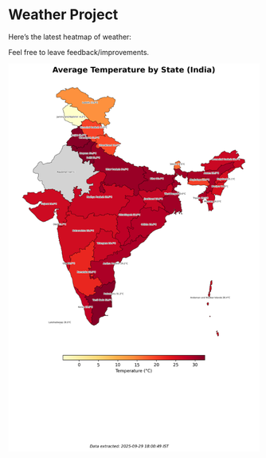 # Weather Project

Here’s the latest heatmap of weather:

Feel free to leave feedback/improvements.

![India Heatmap](docs/assets/india_heatmap.png?v=DA7BFB)
